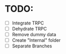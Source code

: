 # TODO: 

- [ ] Integrate TRPC
- [ ] Dehydrate TRPC
- [ ] Remove dummy data
- [ ] Create "Internal" folder
- [ ] Separate Branches
